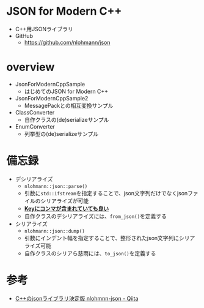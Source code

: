 # JSON for Modern C++

- C++用JSONライブラリ
- GitHub
    - https://github.com/nlohmann/json

# overview

- JsonForModernCppSample
    - はじめてのJSON for Modern C++
- JsonForModernCppSample2
    - MessagePackとの相互変換サンプル
- ClassConverter
    - 自作クラスの(de)serializeサンプル
- EnumConverter
    - 列挙型の(de)serializeサンプル

# 備忘録

- デシリアライズ
    - `nlohmann::json::parse()`
    - 引数に`std::ifstream`を指定することで、json文字列だけでなくjsonファイルのシリアライズが可能
    - <b><u>Keyにコンマが含まれていても良い</u></b>
    - 自作クラスのデシリアライズには、`from_json()`を定義する
- シリアライズ
    - `nlohmann::json::dump()`
    - 引数にインデント幅を指定することで、整形されたjson文字列にシリアライズ可能
    - 自作クラスのシリアら慈雨には、`to_json()`を定義する

# 参考

- [C++のjsonライブラリ決定版 nlohmnn-json - Qiita](https://qiita.com/yohm/items/0f389ba5c5de4e2df9cf)
